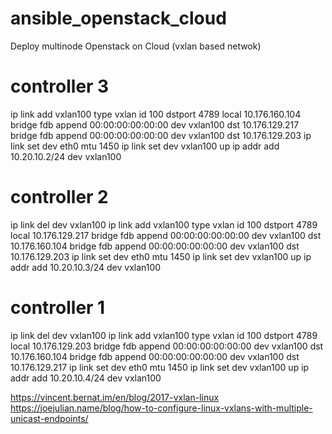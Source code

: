 # ansible_openstack_cloud
Deploy multinode Openstack on Cloud (vxlan based netwok)

# controller 3
ip link add vxlan100 type vxlan id 100 dstport 4789 local 10.176.160.104 
bridge fdb append 00:00:00:00:00:00 dev vxlan100 dst 10.176.129.217
bridge fdb append 00:00:00:00:00:00 dev vxlan100 dst 10.176.129.203
ip link set dev eth0 mtu 1450
ip link set  dev vxlan100 up
ip addr add 10.20.10.2/24 dev vxlan100

# controller 2
ip link del dev vxlan100
ip link add vxlan100 type vxlan id 100 dstport 4789 local 10.176.129.217
bridge fdb append 00:00:00:00:00:00 dev vxlan100 dst 10.176.160.104 
bridge fdb append 00:00:00:00:00:00 dev vxlan100 dst 10.176.129.203
ip link set dev eth0 mtu 1450
ip link set  dev vxlan100 up
ip addr add 10.20.10.3/24 dev vxlan100

# controller 1 
ip link del dev vxlan100
ip link add vxlan100 type vxlan id 100 dstport 4789 local 10.176.129.203
bridge fdb append 00:00:00:00:00:00 dev vxlan100 dst 10.176.160.104 
bridge fdb append 00:00:00:00:00:00 dev vxlan100 dst 10.176.129.217
ip link set dev eth0 mtu 1450
ip link set  dev vxlan100 up
ip addr add 10.20.10.4/24 dev vxlan100

https://vincent.bernat.im/en/blog/2017-vxlan-linux
https://joejulian.name/blog/how-to-configure-linux-vxlans-with-multiple-unicast-endpoints/
